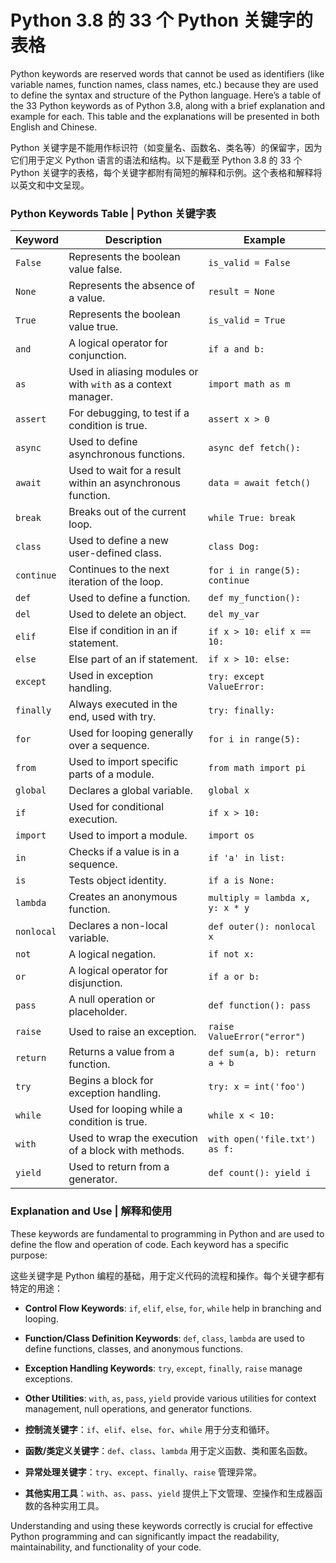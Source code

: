 # Python 3.8 的 33 个 Python 关键字的表格
Python keywords are reserved words that cannot be used as identifiers (like variable names, function names, class names, etc.) because they are used to define the syntax and structure of the Python language. Here’s a table of the 33 Python keywords as of Python 3.8, along with a brief explanation and example for each. This table and the explanations will be presented in both English and Chinese.

Python 关键字是不能用作标识符（如变量名、函数名、类名等）的保留字，因为它们用于定义 Python 语言的语法和结构。以下是截至 Python 3.8 的 33 个 Python 关键字的表格，每个关键字都附有简短的解释和示例。这个表格和解释将以英文和中文呈现。

### Python Keywords Table | Python 关键字表

| Keyword    | Description | Example |
|------------|-------------|---------|
| `False`    | Represents the boolean value false. | `is_valid = False` |
| `None`     | Represents the absence of a value. | `result = None` |
| `True`     | Represents the boolean value true. | `is_valid = True` |
| `and`      | A logical operator for conjunction. | `if a and b:` |
| `as`       | Used in aliasing modules or with `with` as a context manager. | `import math as m` |
| `assert`   | For debugging, to test if a condition is true. | `assert x > 0` |
| `async`    | Used to define asynchronous functions. | `async def fetch():` |
| `await`    | Used to wait for a result within an asynchronous function. | `data = await fetch()` |
| `break`    | Breaks out of the current loop. | `while True: break` |
| `class`    | Used to define a new user-defined class. | `class Dog:` |
| `continue` | Continues to the next iteration of the loop. | `for i in range(5): continue` |
| `def`      | Used to define a function. | `def my_function():` |
| `del`      | Used to delete an object. | `del my_var` |
| `elif`     | Else if condition in an if statement. | `if x > 10: elif x == 10:` |
| `else`     | Else part of an if statement. | `if x > 10: else:` |
| `except`   | Used in exception handling. | `try: except ValueError:` |
| `finally`  | Always executed in the end, used with try. | `try: finally:` |
| `for`      | Used for looping generally over a sequence. | `for i in range(5):` |
| `from`     | Used to import specific parts of a module. | `from math import pi` |
| `global`   | Declares a global variable. | `global x` |
| `if`       | Used for conditional execution. | `if x > 10:` |
| `import`   | Used to import a module. | `import os` |
| `in`       | Checks if a value is in a sequence. | `if 'a' in list:` |
| `is`       | Tests object identity. | `if a is None:` |
| `lambda`   | Creates an anonymous function. | `multiply = lambda x, y: x * y` |
| `nonlocal` | Declares a non-local variable. | `def outer(): nonlocal x` |
| `not`      | A logical negation. | `if not x:` |
| `or`       | A logical operator for disjunction. | `if a or b:` |
| `pass`     | A null operation or placeholder. | `def function(): pass` |
| `raise`    | Used to raise an exception. | `raise ValueError("error")` |
| `return`   | Returns a value from a function. | `def sum(a, b): return a + b` |
| `try`      | Begins a block for exception handling. | `try: x = int('foo')` |
| `while`    | Used for looping while a condition is true. | `while x < 10:` |
| `with`     | Used to wrap the execution of a block with methods. | `with open('file.txt') as f:` |
| `yield`    | Used to return from a generator. | `def count(): yield i` |

### Explanation and Use | 解释和使用

These keywords are fundamental to programming in Python and are used to define the flow and operation of code. Each keyword has a specific purpose:

这些关键字是 Python 编程的基础，用于定义代码的流程和操作。每个关键字都有特定的用途：

- **Control Flow Keywords**: `if`, `elif`, `else`, `for`, `while` help in branching and looping.
- **Function/Class Definition Keywords**: `def`, `class`, `lambda` are used to define functions, classes, and anonymous functions.
- **Exception Handling Keywords**: `try`, `except`, `finally`, `raise` manage exceptions.
- **Other Utilities**: `with`, `as`, `pass`, `yield` provide various utilities for context management, null operations, and generator functions.

- **控制流关键字**：`if`、`elif`、`else`、`for`、`while` 用于分支和循环。
- **函数/类定义关键字**：`def`、`class`、`lambda` 用于定义函数、类和匿名函数。
- **异常处理关键字**：`try`、`except`、`finally`、`raise` 管理异常。
- **其他实用工具**：`with`、`as`、`pass`、`yield` 提供上下文管理、空操作和生成器函数的各种实用工具。

Understanding and using these keywords correctly is crucial for effective Python programming and can significantly impact the readability, maintainability, and functionality of your code.
